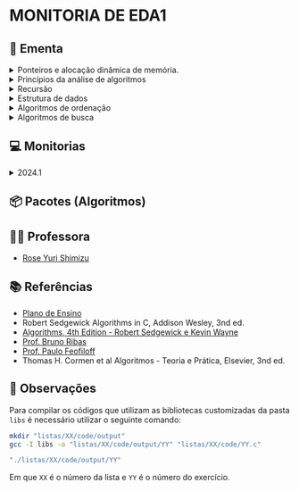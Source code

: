 # MONITORIA DE EDA1

## :book: Ementa

<div>
    <details>
        <summary>Ponteiros e alocação dinâmica de memória.</summary>
    </details>
    <details>
        <summary>Princípios da análise de algoritmos</summary>
        <ul>
            <li>Complexidade computacional.</li>
            <li>Análise assintótica: notação Big-O.</li>
        </ul>
    </details>
    <details>
        <summary>Recursão</summary>
        <ul>
            <li>Algoritmos recursivos</li>
            <li>Método da divisão e conquista</li>
        </ul>
    </details>
    <details>
        <summary>Estrutura de dados</summary>
        <ul>
            <li>Elementares (lineares):</li>
                <ul>
                    <li>Arrays e listas</li>
                    <li>Listas encadeadas.</li>
                </ul>
            <li>Tipos abstratos de dados</li>
                <ul>
                    <li>Filas</li>
                    <li>Pilhas</li>
                    <li>Árvores binárias</li>
                </ul>
        </ul>
    </details>
    <details>
        <summary>Algoritmos de ordenação</summary>
        <ul>
            <li>Métodos elementares:</li>
                <ul>
                    <li>Selection Sort</li>
                    <li>Insertion Sort</li>
                    <li>Bubble Sort</li>
                </ul>
            <li>Quicksort</li>
            <li>Mergesort</li>
            <li>Filas de prioridades e heapsort</li>
            <li>Radix sorting</li>
        </ul>
    </details>
    <details>
        <summary>Algoritmos de busca</summary>
        <ul>
            <li>Busca sequencial</li>
            <li>Busca binária</li>
            <li>Árvores de busca binária</li>
        </ul>
    </details>
</div>

## :computer: Monitorias

<div>
    <details>
        <summary>2024.1</summary>
        <ul>
            <li>10/04</li>
            <ul>
                <li>Exercício: <a target='_self' href='https://github.com/unbytes/eda1-monitoria/tree/main/base/2024.1/code/04-10/move-os-xs.c'>Move Os Xs</a> + <a target='_self' href='https://github.com/unbytes/eda1-monitoria/tree/main/base/{section}/docs/{day_month}/{exercise['file'].split('.')[0]}.pdf'>PDF</a></li>
                <li>Anotações da aula - <a target='_self' href='https://github.com/unbytes/eda1-monitoria/tree/main/base/2024.1/docs/04-10/annotations.pdf'>PDF</a></li>
                <li>Gravação da aula - <a target='_self' href='https://drive.google.com/file/d/1TIDngIPs7yGTWyzi380gF4WiGyJ60E8-/view?usp=drive_link'>Drive</a></li>
            </ul>
            <li>17/04</li>
            <ul>
                <li>Exercício: <a target='_self' href='https://github.com/unbytes/eda1-monitoria/tree/main/base/2024.1/code/04-17/ajude-aparecido.c'>Ajude Aparecido</a> + <a target='_self' href='https://github.com/unbytes/eda1-monitoria/tree/main/base/{section}/docs/{day_month}/{exercise['file'].split('.')[0]}.pdf'>PDF</a></li>
                <li>Exercício: <a target='_self' href='https://github.com/unbytes/eda1-monitoria/tree/main/base/2024.1/code/04-17/get-min-lista-encadeada.c'>Get Min Lista Encadeada</a> + <a target='_self' href='https://github.com/unbytes/eda1-monitoria/tree/main/base/{section}/docs/{day_month}/{exercise['file'].split('.')[0]}.pdf'>PDF</a></li>
                <li>Anotações da aula - <a target='_self' href='https://github.com/unbytes/eda1-monitoria/tree/main/base/2024.1/docs/04-17/annotations.pdf'>PDF</a></li>
                <li>Gravação da aula - <a target='_self' href='https://drive.google.com/file/d/1Nr5c36IRbO5wOCGDZqhNuFgHVadvE0EP/view?usp=drive_link'>Drive</a></li>
            </ul>
            <li>24/04</li>
            <ul>
                <li>Exercício: <a target='_self' href='https://github.com/unbytes/eda1-monitoria/tree/main/base/2024.1/code/04-24/impressão-e-inserção.c'>Impressão E Inserção</a> + <a target='_self' href='https://github.com/unbytes/eda1-monitoria/tree/main/base/{section}/docs/{day_month}/{exercise['file'].split('.')[0]}.pdf'>PDF</a></li>
                <li>Anotações da aula - <a target='_self' href='https://github.com/unbytes/eda1-monitoria/tree/main/base/2024.1/docs/04-24/annotations.pdf'>PDF</a></li>
                <li>Gravação da aula - <a target='_self' href='https://drive.google.com/file/d/1uG7YeL40QJfWjP0DjaSsMHlWbm7cpWaf/view?usp=drive_link'>Drive</a></li>
            </ul>
            <li>08/05</li>
            <ul>
                <li>Exercício: <a target='_self' href='https://github.com/unbytes/eda1-monitoria/tree/main/base/2024.1/code/05-08/bin-search.c'>Bin Search</a></li>
                <li>Exercício: <a target='_self' href='https://github.com/unbytes/eda1-monitoria/tree/main/base/2024.1/code/05-08/elevator-trouble.c'>Elevator Trouble</a> + <a target='_self' href='https://github.com/unbytes/eda1-monitoria/tree/main/base/{section}/docs/{day_month}/{exercise['file'].split('.')[0]}.pdf'>PDF</a></li>
                <li>Exercício: <a target='_self' href='https://github.com/unbytes/eda1-monitoria/tree/main/base/2024.1/code/05-08/stack.c'>Stack</a></li>
                <li>Exercício: <a target='_self' href='https://github.com/unbytes/eda1-monitoria/tree/main/base/2024.1/code/05-08/queue.c'>Queue</a></li>
                <li>Exercício: <a target='_self' href='https://github.com/unbytes/eda1-monitoria/tree/main/base/2024.1/code/05-08/bin-tree.c'>Bin Tree</a></li>
                <li>Anotações da aula - <a target='_self' href='https://github.com/unbytes/eda1-monitoria/tree/main/base/2024.1/docs/05-08/annotations.pdf'>PDF</a></li>
                <li>Gravação da aula - <a target='_self' href='https://drive.google.com/file/d/1wCyB2jala-cM0fGhyBtTWsGQ_EJkV19O/view?usp=sharing'>Drive</a></li>
            </ul>
        </ul>
    </details>
</div>

## :package: Pacotes (Algoritmos)

## :man_teacher: Professora

- [Rose Yuri Shimizu](https://sigaa.unb.br/sigaa/public/docente/portal.jsf?siape=1276557)

## :books: Referências

- [Plano de Ensino](https://fga.rysh.com.br/eda1/)
- Robert Sedgewick Algorithms in C, Addison Wesley, 3nd ed.
- [Algorithms, 4th Edition - Robert Sedgewick e Kevin Wayne](https://algs4.cs.princeton.edu/home/)
- [Prof. Bruno Ribas](https://www.brunoribas.com.br/)
- [Prof. Paulo Feofiloff](https://www.ime.usp.br/~pf/algoritmos/index.html#C-language)
- Thomas H. Cormen et al Algoritmos - Teoria e Prática, Elsevier, 3nd ed.

## :dart: Observações

Para compilar os códigos que utilizam as bibliotecas customizadas da pasta `libs` é necessário utilizar o seguinte comando:

```bash
mkdir "listas/XX/code/output"
gcc -I libs -o "listas/XX/code/output/YY" "listas/XX/code/YY.c"

"./listas/XX/code/output/YY"
```

Em que `XX` é o número da lista e `YY` é o número do exercício.
